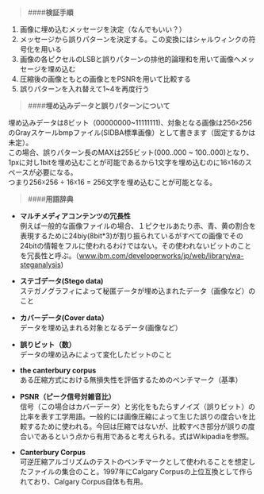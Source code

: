 > ####**検証手順**

1. 画像に埋め込むメッセージを決定（なんでもいい？）
2. メッセージから誤りパターンを決定する。この変換にはシャルウィンクの符号化を用いる
3. 画像の各ピクセルのLSBと誤りパターンの排他的論理和を用いて画像へメッセージを埋め込む
4. 圧縮後の画像ともとの画像とをPSNRを用いて比較する
5. 誤りパターンを入れ替えて1~4を再度行う

> ####**埋め込みデータと誤りパターンについて**

埋め込みデータは8ビット（00000000~11111111)、対象となる画像は256☓256のGrayスケールbmpファイル(SIDBA標準画像）として書きます（固定するかは未定）。  
この場合、誤りパターン長のMAXは255ビット(000..000 ~ 100..000)となり、1pxに対し1bitを埋め込むことが可能であるから1文字を埋め込むのに16☓16のスペースが必要になる。  
つまり256☓256 ÷ 16☓16 = 256文字を埋め込むことが可能となる。  

> ####**用語辞典**

- **マルチメディアコンテンツの冗長性**  
例えば一般的な画像ファイルの場合、１ピクセルあたり赤、青、黄の割合を表現するために24biy(8bit*3)が割り振られているがすべての画像でその24bitの情報をフルに使われるわけではない。その使われないビットのことを冗長性と呼ぶ。（www.ibm.com/developerworks/jp/web/library/wa-steganalysis)

- **ステゴデータ(Stego data)**  
 ステガノグラフィによって秘匿データが埋め込まれたデータ（画像など）のこと

- **カバーデータ(Cover data）**  
データを埋め込まれる対象となるデータ(画像など）

- **誤りビット（数）**  
データの埋め込みによって変化したビットのこと

- **the canterbury corpus**  
ある圧縮方式における無損失性を評価するためのベンチマーク（基準）

- **PSNR（ピーク信号対雑音比）**  
信号（この場合はカバーデータ）と劣化をもたらすノイズ（誤りビット）の比率を表す工学用語。一般的には画像圧縮によって生じた誤りの度合いを比較するために使われる。今回は圧縮ではないが、比較すべき部分が誤りの度合いであるという点から有用であると考えられる。式はWikipadiaを参照。

- **Canterbury Corpus**  
可逆圧縮アルゴリズムのテストのベンチマークとして使われることを想定したファイルの集合のこと。1997年にCalgary Corpusの上位互換として作られており、Calgary Corpus自体も有用。


